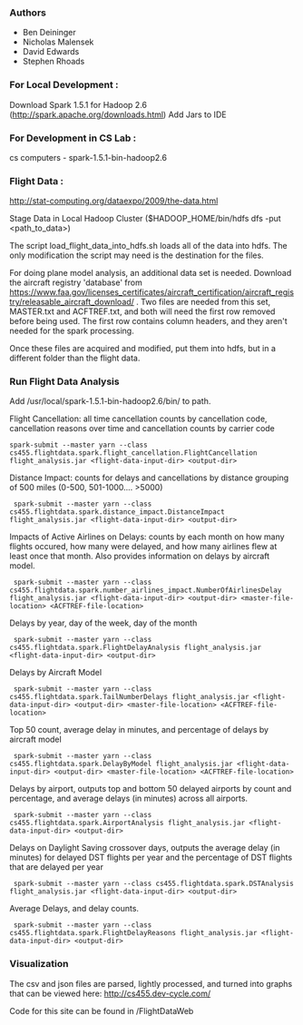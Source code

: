 ### Authors
* Ben Deininger
* Nicholas Malensek
* David Edwards
* Stephen Rhoads

### For Local Development :
Download Spark 1.5.1 for Hadoop 2.6 (http://spark.apache.org/downloads.html)
Add Jars to IDE

### For Development in CS Lab :
cs computers - spark-1.5.1-bin-hadoop2.6

### Flight Data :
http://stat-computing.org/dataexpo/2009/the-data.html

Stage Data in Local Hadoop Cluster ($HADOOP_HOME/bin/hdfs dfs -put <path_to_data>)

The script load_flight_data_into_hdfs.sh loads all of the data into hdfs. The only modification the script
may need is the destination for the files.

For doing plane model analysis, an additional data set is needed.  Download the aircraft registry 'database' from
https://www.faa.gov/licenses_certificates/aircraft_certification/aircraft_registry/releasable_aircraft_download/ .
Two files are needed from this set, MASTER.txt and ACFTREF.txt, and both will need the first row removed before being used.
The first row contains column headers, and they aren't needed for the spark processing.

Once these files are acquired and modified, put them into hdfs, but in a different folder than the flight data.

### Run Flight Data Analysis
Add /usr/local/spark-1.5.1-bin-hadoop2.6/bin/ to path.

Flight Cancellation: all time cancellation counts by cancellation code, cancellation reasons over time and cancellation counts by carrier code

    spark-submit --master yarn --class cs455.flightdata.spark.flight_cancellation.FlightCancellation flight_analysis.jar <flight-data-input-dir> <output-dir>

Distance Impact: counts for delays and cancellations by distance grouping of 500 miles (0-500, 501-1000.... >5000)

     spark-submit --master yarn --class cs455.flightdata.spark.distance_impact.DistanceImpact flight_analysis.jar <flight-data-input-dir> <output-dir> 

Impacts of Active Airlines on Delays: counts by each month on how many flights occured, how many were delayed, and how many airlines flew at least once that month.
Also provides information on delays by aircraft model.
   
     spark-submit --master yarn --class cs455.flightdata.spark.number_airlines_impact.NumberOfAirlinesDelay flight_analysis.jar <flight-data-input-dir> <output-dir> <master-file-location> <ACFTREF-file-location>

Delays by year, day of the week, day of the month

     spark-submit --master yarn --class cs455.flightdata.spark.FlightDelayAnalysis flight_analysis.jar <flight-data-input-dir> <output-dir>

Delays by Aircraft Model

     spark-submit --master yarn --class cs455.flightdata.spark.TailNumberDelays flight_analysis.jar <flight-data-input-dir> <output-dir> <master-file-location> <ACFTREF-file-location>
    
Top 50 count, average delay in minutes, and percentage of delays by aircraft model

     spark-submit --master yarn --class cs455.flightdata.spark.DelayByModel flight_analysis.jar <flight-data-input-dir> <output-dir> <master-file-location> <ACFTREF-file-location>

Delays by airport, outputs top and bottom 50 delayed airports by count and percentage, and average delays (in minutes) across all airports.

     spark-submit --master yarn --class cs455.flightdata.spark.AirportAnalysis flight_analysis.jar <flight-data-input-dir> <output-dir>
    
Delays on Daylight Saving crossover days, outputs the average delay (in minutes) for delayed DST flights per year and the percentage of DST flights that are delayed per year

     spark-submit --master yarn --class cs455.flightdata.spark.DSTAnalysis flight_analysis.jar <flight-data-input-dir> <output-dir>

Average Delays, and delay counts.

     spark-submit --master yarn --class cs455.flightdata.spark.FlightDelayReasons flight_analysis.jar <flight-data-input-dir> <output-dir>


### Visualization

The csv and json files are parsed, lightly processed, and turned into graphs that can be viewed here: http://cs455.dev-cycle.com/

Code for this site can be found in /FlightDataWeb
